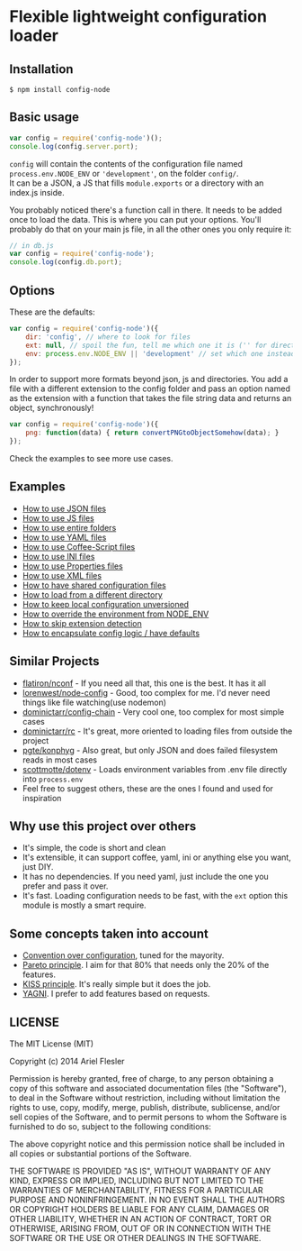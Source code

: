 # Flexible lightweight configuration loader

## Installation

	$ npm install config-node

## Basic usage

```js
var config = require('config-node')();
console.log(config.server.port);
```

<code>config</code> will contain the contents of the configuration file named <code>process.env.NODE_ENV</code> or <code>'development'</code>, on the folder <code>config/</code>.<br />
It can be a JSON, a JS that fills <code>module.exports</code> or a directory with an index.js inside.

You probably noticed there's a function call in there. It needs to be added once to load the data. This is where you can put your options.
You'll probably do that on your main js file, in all the other ones you only require it:

```js
// in db.js
var config = require('config-node');
console.log(config.db.port);
```

## Options

These are the defaults:

```js
var config = require('config-node')({
	dir: 'config', // where to look for files 
	ext: null, // spoil the fun, tell me which one it is ('' for directory). Improves performance.
	env: process.env.NODE_ENV || 'development' // set which one instead of smart defaults
});
```

In order to support more formats beyond json, js and directories. You add a file with a different extension to the config folder
and pass an option named as the extension with a function that takes the file string data and returns an object, synchronously!

```js
var config = require('config-node')({
	png: function(data) { return convertPNGtoObjectSomehow(data); }
});
```

Check the examples to see more use cases.

## Examples

- [How to use JSON files](examples/json)
- [How to use JS files](examples/js)
- [How to use entire folders](examples/folder)
- [How to use YAML files](examples/yaml)
- [How to use Coffee-Script files](examples/coffee)
- [How to use INI files](examples/ini)
- [How to use Properties files](examples/properties)
- [How to use XML files](examples/xml)
- [How to have shared configuration files](examples/shared)
- [How to load from a different directory](examples/custom-dir)
- [How to keep local configuration unversioned](examples/unversioned)
- [How to override the environment from NODE_ENV](examples/environment)
- [How to skip extension detection](examples/extension)
- [How to encapsulate config logic / have defaults](examples/encapsulate)

## Similar Projects

- [flatiron/nconf](https://github.com/flatiron/nconf) - If you need all that, this one is the best. It has it all
- [lorenwest/node-config](https://github.com/lorenwest/node-config) - Good, too complex for me. I'd never need things like file watching(use nodemon)
- [dominictarr/config-chain](https://github.com/dominictarr/config-chain) - Very cool one, too complex for most simple cases
- [dominictarr/rc](https://github.com/dominictarr/rc) - It's great, more oriented to loading files from outside the project
- [pgte/konphyg](https://github.com/pgte/konphyg) - Also great, but only JSON and does failed filesystem reads in most cases
- [scottmotte/dotenv](https://github.com/scottmotte/dotenv) - Loads environment variables from .env file directly into `process.env`
- Feel free to suggest others, these are the ones I found and used for inspiration

## Why use this project over others

- It's simple, the code is short and clean
- It's extensible, it can support coffee, yaml, ini or anything else you want, just DIY.
- It has no dependencies. If you need yaml, just include the one you prefer and pass it over.
- It's fast. Loading configuration needs to be fast, with the <code>ext</code> option this module is mostly a smart require.

## Some concepts taken into account

- [Convention over configuration](http://en.wikipedia.org/wiki/Convention_over_configuration), tuned for the mayority.
- [Pareto principle](http://en.wikipedia.org/wiki/Pareto_principle). I aim for that 80% that needs only the 20% of the features.
- [KISS principle](http://en.wikipedia.org/wiki/KISS_principle). It's really simple but it does the job.
- [YAGNI](http://en.wikipedia.org/wiki/YAGNI). I prefer to add features based on requests.

## LICENSE

The MIT License (MIT)

Copyright (c) 2014 Ariel Flesler

Permission is hereby granted, free of charge, to any person obtaining a copy
of this software and associated documentation files (the "Software"), to deal
in the Software without restriction, including without limitation the rights
to use, copy, modify, merge, publish, distribute, sublicense, and/or sell
copies of the Software, and to permit persons to whom the Software is
furnished to do so, subject to the following conditions:

The above copyright notice and this permission notice shall be included in all
copies or substantial portions of the Software.

THE SOFTWARE IS PROVIDED "AS IS", WITHOUT WARRANTY OF ANY KIND, EXPRESS OR
IMPLIED, INCLUDING BUT NOT LIMITED TO THE WARRANTIES OF MERCHANTABILITY,
FITNESS FOR A PARTICULAR PURPOSE AND NONINFRINGEMENT. IN NO EVENT SHALL THE
AUTHORS OR COPYRIGHT HOLDERS BE LIABLE FOR ANY CLAIM, DAMAGES OR OTHER
LIABILITY, WHETHER IN AN ACTION OF CONTRACT, TORT OR OTHERWISE, ARISING FROM,
OUT OF OR IN CONNECTION WITH THE SOFTWARE OR THE USE OR OTHER DEALINGS IN THE
SOFTWARE.
